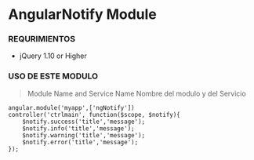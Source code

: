 AngularNotify Module
=====================

### REQURIMIENTOS ###
* jQuery 1.10 or Higher

### USO DE ESTE MODULO ###
>Module Name and Service Name
>Nombre del modulo y del Servicio

```
angular.module('myapp',['ngNotify'])
controller('ctrlmain', function($scope, $notify){
	$notify.success('title','message');
	$notify.info('title','message');
	$notify.warning('title','message');
	$notify.error('title','message');
});
```
